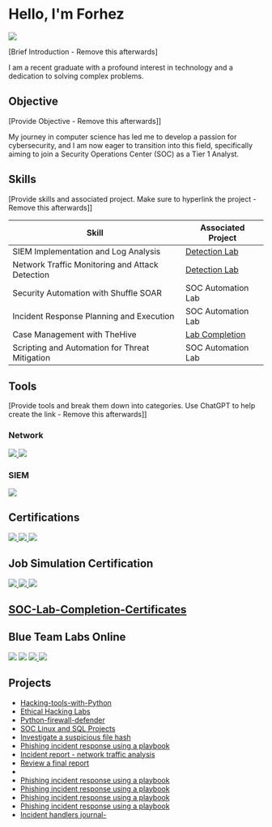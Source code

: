 # Hello, I'm Forhez
<a href="https://linkedin.com/in/forhez-ahmad-afnan-3b3b6223a"><img src="https://img.shields.io/badge/-LinkedIn-0072b1?&style=for-the-badge&logo=linkedin&logoColor=white" /></a>

[Brief Introduction - Remove this afterwards]

I am a recent graduate with a profound interest in technology and a dedication to solving complex problems.

## Objective
[Provide Objective - Remove this afterwards]]

My journey in computer science has led me to develop a passion for cybersecurity, and I am now eager to transition into this field, specifically aiming to join a Security Operations Center (SOC) as a Tier 1 Analyst.

## Skills
[Provide skills and associated project. Make sure to hyperlink the project - Remove this afterwards]]

| Skill                                         | Associated Project         |
|-----------------------------------------------|----------------------------|
| SIEM Implementation and Log Analysis          | <a href="https://elearning.securityblue.team/public/lab-certificate/196b7f78-2c5f-4a73-a456-acc55d73f8f4">Detection Lab</a>|
| Network Traffic Monitoring and Attack Detection | <a href="https://drive.google.com/drive/folders/1CloicmtvSXv3P72lByZ0wAoTEqeTA7cT">Detection Lab</a>|
| Security Automation with Shuffle SOAR         | SOC Automation Lab|
| Incident Response Planning and Execution      | SOC Automation Lab|
| Case Management with TheHive                  | <a href="https://elearning.securityblue.team/public/lab-certificate/97449d84-2ab5-4a82-853c-e4311739b033">Lab Completion</a>|
| Scripting and Automation for Threat Mitigation | SOC Automation Lab|

## Tools
[Provide tools and break them down into categories. Use ChatGPT to help create the link - Remove this afterwards]]

### Network
<div>
    <a href="https://elearning.securityblue.team/public/lab-certificate/730caf39-a177-43c1-ab73-560abadd4eb2"> <img src="https://img.shields.io/badge/-Wireshark-1679A7?&style=for-the-badge&logo=Wireshark&logoColor=white" /> </a>
    <a href="https://github.com/afnanxb0/Explore-signatures-and-logs-with-Suricata"> <img src="https://img.shields.io/badge/-Suricata-EF3B2D?&style=for-the-badge&logo=Suricata&logoColor=white" /> </a>
</div>



### SIEM
<div>
    <a href="https://elearning.securityblue.team/public/lab-certificate/47fcbe86-6367-46d8-a095-cf94930ebcd4" > <img src="https://img.shields.io/badge/-Splunk-000000?&style=for-the-badge&logo=Splunk&logoColor=white" /> </a>
</div>

## Certifications

<div>
<a href="https://www.credly.com/badges/d25ebe26-2d36-4179-bb0f-59771fbd0a2f/public_url"> <img src="https://img.shields.io/badge/Google%20Cybersecurity%20Certificate-red?logo=google" /> </a>
<a href="https://www.credly.com/badges/d25ebe26-2d36-4179-bb0f-59771fbd0a2f/public_url"> <img src="https://img.shields.io/badge/CISCO%20Ethical%20Hacker-blue?logo=cisco" /> </a>
<a href="https://www.credly.com/badges/40ca4a3c-7218-404c-aee3-0eb51a6442cc/public_url"> <img src="https://img.shields.io/badge/CISCO%20Networking%20Basics-blue?logo=cisco" /> </a>    
</div>

## Job Simulation Certification
<div>
<a href="https://forage-uploads-prod.s3.amazonaws.com/completion-certificates/J.P.%20Morgan/gWbW5qHAChqQBGWpA_JPMorgan%20Chase%20&%20Co._ZhXNXRZmHDvyxNAPE_1704570706370_completion_certificate.pdf"> <img src="https://img.shields.io/badge/JPMorgan%20Chase%20&%20Co.%20--%20Cybersecurity%20Job%20Simulation-blue?logo=JPMorgan" /> </a>
<a href="https://forage-uploads-prod.s3.amazonaws.com/completion-certificates/mastercard/vcKAB5yYAgvemepGQ_Mastercard_ZhXNXRZmHDvyxNAPE_1704561614549_completion_certificate.pdf"> <img src="https://img.shields.io/badge/Mastercard%20--%20Cybersecurity%20Job%20Simulation-blue?logo=mastercard" /> </a>
<a href="https://forage-uploads-prod.s3.amazonaws.com/completion-certificates/Telstra%20AU/RNhbu8QnDzthwynEf_Telstra_ZhXNXRZmHDvyxNAPE_1704579562669_completion_certificate.pdf"> <img src="https://img.shields.io/badge/Telstra%20--%20Cybersecurity%20Job%20Simulation-blue?logo=telstra" /> </a>
</div>

## <a href="https://github.com/afnanxb0/SOC-Lab-Completion-Certificates/tree/main">SOC-Lab-Completion-Certificates</a>


## Blue Team Labs Online
<div>
<a href="https://blueteamlabs.online/achievement/share/57898/32"> <img src="https://img.shields.io/badge/DeepBlueCli%20and%20Event%20Log%20Analysis-blue" /></a>
<a href="https://blueteamlabs.online/achievement/share/challenge/57898/7" > <img src="https://img.shields.io/badge/Malware%20Powershell%20Analysis-blue" /></a>
<a href="https://blueteamlabs.online/achievement/share/challenge/57898/16" > <img src="https://img.shields.io/badge/Phishing%20Analysis-blue" /> </a>
<a href="https://blueteamlabs.online/achievement/share/challenge/57898/24" > <img src="https://img.shields.io/badge/Phishing%20Analysis%202-blue" /> </a>
</div>

## Projects
- <a href="https://github.com/afnanxb0/Hacking-tools-with-Python">Hacking-tools-with-Python</a>
- <a href="https://drive.google.com/drive/folders/1vyU2WUYWtXi5CzPepiT402ka7Kc0JY5j?usp=drive_link">Ethical Hacking Labs</a>
- <a href="https://github.com/afnanxb0/Python-firewall-defender">Python-firewall-defender</a>
- <a href="https://drive.google.com/drive/folders/19BlVjuSdUXVADhMgBFSTXCetK3RyvjHN?usp=sharing">SOC Linux and SQL Projects</a>
- <a href="https://drive.google.com/drive/folders/1T37zIM39l0JHpPpPw6p341QwHTAwxPEf?usp=sharing">Investigate a suspicious file hash</a>
- <a href="https://drive.google.com/drive/folders/1NdICP1eD31Q1OZWP1CYH3oDC-0WHBKzN?usp=sharing">Phishing incident response using a playbook</a>
- <a href="https://drive.google.com/drive/folders/1Uc2jU8sIUgJT2IYtJYHoPYnlnWRfyRI5">Incident report - network traffic analysis</a>
- <a href="https://drive.google.com/drive/folders/1fmOwRE4SJUaxBKrGrAEmoC-v6whjLPEc?usp=sharing">Review a final report</a>
- 
- <a href="https://drive.google.com/drive/folders/1NdICP1eD31Q1OZWP1CYH3oDC-0WHBKzN?usp=sharing">Phishing incident response using a playbook</a>
- <a href="https://drive.google.com/drive/folders/1NdICP1eD31Q1OZWP1CYH3oDC-0WHBKzN?usp=sharing">Phishing incident response using a playbook</a>
- <a href="https://drive.google.com/drive/folders/1NdICP1eD31Q1OZWP1CYH3oDC-0WHBKzN?usp=sharing">Phishing incident response using a playbook</a>
- <a href="https://drive.google.com/drive/folders/1NdICP1eD31Q1OZWP1CYH3oDC-0WHBKzN?usp=sharing">Phishing incident response using a playbook</a>
- <a href="https://drive.google.com/drive/folders/1Buy0Wtyu84MQkTyIzZh2LGKw9aZ5Zgnc">Incident handlers journal-</a> 
